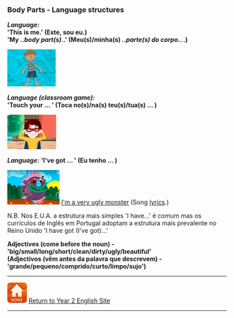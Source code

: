 ### Body Parts - Language structures

***Language:***  
**'This is me.' (Este, sou eu.)**  
**'My ..*body part(s)*..' (Meu(s)/minha(s) ..*parte(s) do corpo*.. .)**  

[![bpmeelf](/images/bpmeelf.png)](https://www.youtube.com/watch?v=QkHQ0CYwjaI)

***Language (classroom game):***  
**'Touch your ... ' (Toca no(s)/na(s) teu(s)/tua(s) ... )**  

[![bptch](/images/bptch.png)](https://www.youtube.com/watch?v=3ZWtDfBoU-E)  

***Language:*** 
**'I've got ... ' (Eu tenho ... )**  

[![kbum](/images/kbum.PNG)](https://www.youtube.com/watch?v=BAo-hAFNbDE) [I'm a very ugly monster](https://www.youtube.com/watch?v=BAo-hAFNbDE) (Song [lyrics](http://www.kidsboxapps.es/pdf/kb1/lyric/unit6.pdf).)  

N.B. Nos E.U.A. a estrutura mais simples 'I have...' é comum mas os currículos de Inglês em Portugal adoptam a estrutura mais prevalente no Reino Unido 'I have got (I've got)...'

**Adjectives (come before the noun) - 'big/small/long/short/clean/dirty/ugly/beautiful'**  
**(Adjectivos (vêm antes da palavra que descrevem) - 'grande/pequeno/comprido/curto/limpo/sujo')**

***
[![home](/images/home.PNG)](https://tangerina-pt.github.io/English/Year2) [Return to Year 2 English Site](https://tangerina-pt.github.io/English/Year2)

***

